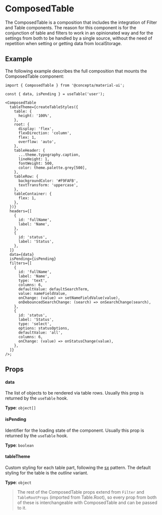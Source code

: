 # ComposedTable

The ComposedTable is a composition that includes the integration of Filter and Table components. The reason for this component is for the conjunction of table and filters to work in an opinionated way and for the settings from both to be handled by a single source, without the need of repetition when setting or getting data from localStorage.

## Example

The following example describes the full composition that mounts the ComposedTable component:

```tsx
import { ComposedTable } from '@concepta/material-ui';

const { data, isPending } = useTable('user');

<ComposedTable
  tableTheme={createTableStyles({
    table: {
      height: '100%',
    },
    root: {
      display: 'flex',
      flexDirection: 'column',
      flex: 1,
      overflow: 'auto',
    },
    tableHeader: {
      ...theme.typography.caption,
      lineHeight: 1,
      fontWeight: 500,
      color: theme.palette.grey[500],
    },
    tableRow: {
      backgroundColor: '#F9FAFB',
      textTransform: 'uppercase',
    },
    tableContainer: {
      flex: 1,
    },
  })}
  headers={[
    {
      id: 'fullName',
      label: 'Name',
    },
    {
      id: 'status',
      label: 'Status',
    },
  ]}
  data={data}
  isPending={isPending}
  filters={[
    {
      id: 'fullName',
      label: 'Name',
      type: 'text',
      columns: 6,
      defaultValue: defaultSearchTerm,
      value: nameFieldValue,
      onChange: (value) => setNameFieldValue(value),
      onDebouncedSearchChange: (search) => onSearchChange(search),
    },
    {
      id: 'status',
      label: 'Status',
      type: 'select',
      options: statusOptions,
      defaultValue: 'all',
      columns: 6,
      onChange: (value) => onStatusChange(value),
    },
  ]}
/>;
```

## Props

#### data

The list of objects to be rendered via table rows. Usually this prop is returned by the `useTable` hook.

**Type**: `object[]`

#### isPending

Identifier for the loading state of the component. Usually this prop is returned by the `useTable` hook.

**Type**: `boolean`

#### tableTheme

Custom styling for each table part, following the [sx](https://mui.com/system/getting-started/the-sx-prop/) pattern. The default styling for the table is the _outline_ variant.

**Type**: `object`

> The rest of the ComposedTable props extend from `Filter` and `TableRootProps` (imported from Table.Root), so every prop from both of these is interchangeable with ComposedTable and can be passed to it.
